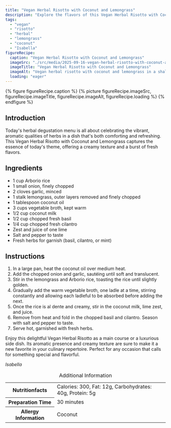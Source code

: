 ```yaml
---
title: "Vegan Herbal Risotto with Coconut and Lemongrass"
description: "Explore the flavors of this Vegan Herbal Risotto with Coconut and Lemongrass, perfect for any special occasion. A creamy, aromatic dish that celebrates herbs in every bite."
tags:
  - "vegan"
  - "risotto"
  - "herbal"
  - "lemongrass"
  - "coconut"
  - "Isabella"
figureRecipe: 
  caption: "Vegan Herbal Risotto with Coconut and Lemongrass"
  imageSrc: "./src/media/2025-09-16-vegan-herbal-risotto-with-coconut-and-lemongrass-2594.png"
  imageTitle: "Vegan Herbal Risotto with Coconut and Lemongrass"
  imageAlt: "Vegan herbal risotto with coconut and lemongrass in a shallow bowl, garnished with fresh herbs on a minimalist table, highlighting the dish's vibrant colors."
  loading: "eager"
---
```


{% figure figureRecipe.caption %}
{% picture figureRecipe.imageSrc, figureRecipe.imageTitle, figureRecipe.imageAlt, figureRecipe.loading %}
{% endfigure %}

## Introduction

Today's herbal degustation menu is all about celebrating the vibrant, aromatic qualities of herbs in a dish that's both comforting and refreshing. This Vegan Herbal Risotto with Coconut and Lemongrass captures the essence of today's theme, offering a creamy texture and a burst of fresh flavors.

## Ingredients

- 1 cup Arborio rice
- 1 small onion, finely chopped
- 2 cloves garlic, minced
- 1 stalk lemongrass, outer layers removed and finely chopped
- 1 tablespoon coconut oil
- 3 cups vegetable broth, kept warm
- 1/2 cup coconut milk
- 1/2 cup chopped fresh basil
- 1/4 cup chopped fresh cilantro
- Zest and juice of one lime
- Salt and pepper to taste
- Fresh herbs for garnish (basil, cilantro, or mint)

## Instructions

1. In a large pan, heat the coconut oil over medium heat.
2. Add the chopped onion and garlic, sautéing until soft and translucent.
3. Stir in the lemongrass and Arborio rice, toasting the rice until slightly golden.
4. Gradually add the warm vegetable broth, one ladle at a time, stirring constantly and allowing each ladleful to be absorbed before adding the next.
5. Once the rice is al dente and creamy, stir in the coconut milk, lime zest, and juice.
6. Remove from heat and fold in the chopped basil and cilantro. Season with salt and pepper to taste.
7. Serve hot, garnished with fresh herbs.

Enjoy this delightful Vegan Herbal Risotto as a main course or a luxurious side dish. Its aromatic presence and creamy texture are sure to make it a new favorite in your culinary repertoire. Perfect for any occasion that calls for something special and flavorful.

*Isabella*

<table><caption class='sr-only'>Additional Information</caption><tr><th>Nutritionfacts</th><td>Calories: 300, Fat: 12g, Carbohydrates: 40g, Protein: 5g&nbsp;</td></tr><tr><th>Preparation Time</th><td>30 minutes&nbsp;</td></tr><tr><th>Allergy Information</th><td>Coconut&nbsp;</td></tr></table>

